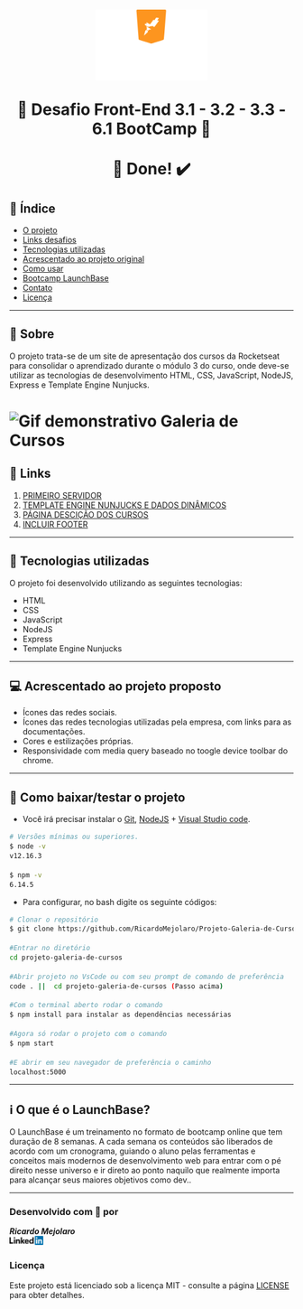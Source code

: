 <h1 align=center>
<img src="public/assets/logo-launchbase.svg" alt="Logo launchbase" width="200px">

🚀 Desafio Front-End 3.1 - 3.2 - 3.3 - 6.1 BootCamp 🚀 <br/> <br/> 🚀 Done! ✔️
</h1>

## 📑️ Índice

- [O projeto](#📝️-Sobre)
- [Links desafios](#📝️-Links)
- [Tecnologias utilizadas](#🚀️-Tecnologias-utilizadas)
- [Acrescentado ao projeto original](#💻️-Acrescentado-ao-projeto-original)
- [Como usar](#💾️-Como-baixar/testar-o-projeto)
- [Bootcamp LaunchBase](#ℹ️-O-que-é-o-LaunchBase)
- [Contato](#-Desenvolvido-com-💙️-por)
- [Licença](#-Licença)

---

## 📝️ Sobre

O projeto trata-se de um site de apresentação dos cursos da Rocketseat para 
consolidar o aprendizado durante o módulo 3 do curso, onde deve-se utilizar as 
tecnologias de desenvolvimento HTML, CSS, JavaScript, NodeJS, Express e 
Template Engine Nunjucks.

<h1>
<img src="public/assets/desafio-web.gif" alt="Gif demonstrativo Galeria de Cursos">
</h1>

## 📝️ Links
<ol>
<li>
<a href="https://github.com/Rocketseat/bootcamp-launchbase-desafios-03/blob/master/desafios/03-1-primeiro-servidor.md">PRIMEIRO SERVIDOR</a>
</li>
<li>
<a href="https://github.com/Rocketseat/bootcamp-launchbase-desafios-03/blob/master/desafios/03-2-nunjucks-e-dados-dinamicos.md" target="_blank">TEMPLATE ENGINE NUNJUCKS E DADOS DINÂMICOS</a>
</li>
<li>
<a href="https://github.com/Rocketseat/bootcamp-launchbase-desafios-03/blob/master/desafios/03-3-pagina-descricao-curso.md" target="_blank">PÁGINA DESCIÇÃO DOS CURSOS</a>
</li>
<li>
<a href="https://github.com/rocketseat-education/bootcamp-launchbase-desafios-06/blob/master/desafios/06-1-mini-desafios.md" target="_blank">INCLUIR FOOTER</a>
</li>
</ol>

---

## 🚀️ Tecnologias utilizadas

O projeto foi desenvolvido utilizando as seguintes tecnologias:

- HTML
- CSS
- JavaScript
- NodeJS
- Express
- Template Engine Nunjucks

---

## 💻️ Acrescentado ao projeto proposto

- Ícones das redes sociais.
- Ícones das redes tecnologias utilizadas pela empresa, com links para as documentações.
- Cores e estilizações próprias.
- Responsividade com media query baseado no toogle device toolbar do chrome.

---

## 💾️ Como baixar/testar o projeto

- Você irá precisar instalar o [Git](https://git-scm.com/), [NodeJS](https://nodejs.org/pt-br/download/) + [Visual Studio code](https://code.visualstudio.com/).

```bash
# Versões mínimas ou superiores.
$ node -v
v12.16.3

$ npm -v
6.14.5
```

- Para configurar, no bash digite os seguinte códigos:

```bash
# Clonar o repositório
$ git clone https://github.com/RicardoMejolaro/Projeto-Galeria-de-Cursos.git

#Entrar no diretório
cd projeto-galeria-de-cursos

#Abrir projeto no VsCode ou com seu prompt de comando de preferência
code . ||  cd projeto-galeria-de-cursos (Passo acima) 

#Com o terminal aberto rodar o comando
$ npm install para instalar as dependências necessárias

#Agora só rodar o projeto com o comando
$ npm start

#E abrir em seu navegador de preferência o caminho
localhost:5000

```

---

## ℹ️ O que é o LaunchBase?

O LaunchBase é um treinamento no formato de bootcamp online que tem duração de 8 semanas. A cada semana os conteúdos são liberados de acordo com um cronograma, guiando o aluno pelas ferramentas e conceitos mais modernos de desenvolvimento web para entrar com o pé direito nesse universo e ir direto ao ponto naquilo que realmente importa para alcançar seus maiores objetivos como dev..

---

### Desenvolvido com 💙️ por

***Ricardo Mejolaro*** 
<br/> 
<a href="https://www.linkedin.com/in/ricardo-mejolaro/">
<img src="public/assets/linkedin.png">
</a>

### Licença

Este projeto está licenciado sob a licença MIT - consulte a página [LICENSE](https://opensource.org/licenses/MIT) para obter detalhes.
